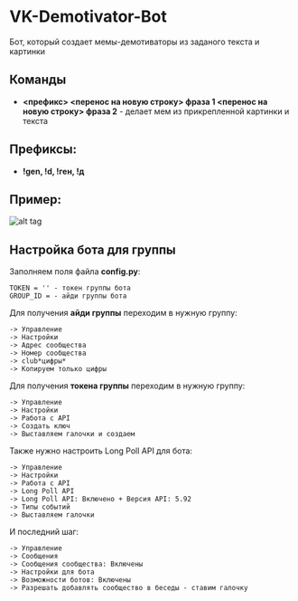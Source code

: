 # VK-Demotivator-Bot
Бот, который создает мемы-демотиваторы из заданого текста и картинки
## Команды

- **<префикс> <перенос на новую строку> фраза 1 <перенос на новую строку>  фраза 2** - делает мем из прикрепленной картинки и текста
## Префиксы:
- **!gen, !d, !ген, !д**
## Пример:
![alt tag](https://sun9-46.userapi.com/impg/rOKfUPNId0kTG4HgBEd2k6bo-A2u6fbKTbSiAg/zzOvqyU0Fy0.jpg?size=527x738&quality=96&proxy=1&sign=ce73bb953119b3c33e70a5a8142ebb46 "Пример тут")

## Настройка бота для группы
Заполняем поля файла **config.py**:
```
TOKEN = '' - токен группы бота
GROUP_ID = - айди группы бота
```

Для получения **айди группы** переходим в нужную группу:
```
-> Управление
-> Настройки
-> Адрес сообщества
-> Номер сообщества
-> club*цифры*
-> Копируем только цифры
```
Для получения **токена группы** переходим в нужную группу:
```
-> Управление
-> Настройки
-> Работа с API
-> Создать ключ
-> Выставляем галочки и создаем
```
Также нужно настроить Long Poll API для бота:
```
-> Управление
-> Настройки
-> Работа с API
-> Long Poll API
-> Long Poll API: Включено + Версия API: 5.92
-> Типы событий
-> Выставляем галочки
```
И последний шаг:
```
-> Управление
-> Сообщения
-> Сообщения сообщества: Включены
-> Настройки для бота
-> Возможности ботов: Включены
-> Разрешать добавлять сообщество в беседы - ставим галочку
```
